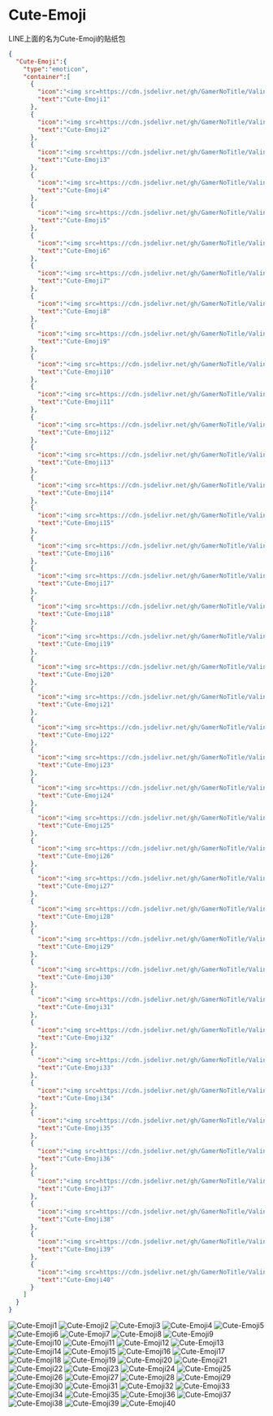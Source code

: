 # Cute-Emoji

LINE上面的名为Cute-Emoji的贴纸包

```json
{
  "Cute-Emoji":{
    "type":"emoticon",
    "container":[
      {
        "icon":"<img src=https://cdn.jsdelivr.net/gh/GamerNoTitle/ValineCDN@master/Cute-Emoji/001.png>",
        "text":"Cute-Emoji1"
      },
      {
        "icon":"<img src=https://cdn.jsdelivr.net/gh/GamerNoTitle/ValineCDN@master/Cute-Emoji/002.png>",
        "text":"Cute-Emoji2"
      },
      {
        "icon":"<img src=https://cdn.jsdelivr.net/gh/GamerNoTitle/ValineCDN@master/Cute-Emoji/003.png>",
        "text":"Cute-Emoji3"
      },
      {
        "icon":"<img src=https://cdn.jsdelivr.net/gh/GamerNoTitle/ValineCDN@master/Cute-Emoji/004.png>",
        "text":"Cute-Emoji4"
      },
      {
        "icon":"<img src=https://cdn.jsdelivr.net/gh/GamerNoTitle/ValineCDN@master/Cute-Emoji/005.png>",
        "text":"Cute-Emoji5"
      },
      {
        "icon":"<img src=https://cdn.jsdelivr.net/gh/GamerNoTitle/ValineCDN@master/Cute-Emoji/006.png>",
        "text":"Cute-Emoji6"
      },
      {
        "icon":"<img src=https://cdn.jsdelivr.net/gh/GamerNoTitle/ValineCDN@master/Cute-Emoji/007.png>",
        "text":"Cute-Emoji7"
      },
      {
        "icon":"<img src=https://cdn.jsdelivr.net/gh/GamerNoTitle/ValineCDN@master/Cute-Emoji/008.png>",
        "text":"Cute-Emoji8"
      },
      {
        "icon":"<img src=https://cdn.jsdelivr.net/gh/GamerNoTitle/ValineCDN@master/Cute-Emoji/009.png>",
        "text":"Cute-Emoji9"
      },
      {
        "icon":"<img src=https://cdn.jsdelivr.net/gh/GamerNoTitle/ValineCDN@master/Cute-Emoji/010.png>",
        "text":"Cute-Emoji10"
      },
      {
        "icon":"<img src=https://cdn.jsdelivr.net/gh/GamerNoTitle/ValineCDN@master/Cute-Emoji/011.png>",
        "text":"Cute-Emoji11"
      },
      {
        "icon":"<img src=https://cdn.jsdelivr.net/gh/GamerNoTitle/ValineCDN@master/Cute-Emoji/012.png>",
        "text":"Cute-Emoji12"
      },
      {
        "icon":"<img src=https://cdn.jsdelivr.net/gh/GamerNoTitle/ValineCDN@master/Cute-Emoji/013.png>",
        "text":"Cute-Emoji13"
      },
      {
        "icon":"<img src=https://cdn.jsdelivr.net/gh/GamerNoTitle/ValineCDN@master/Cute-Emoji/014.png>",
        "text":"Cute-Emoji14"
      },
      {
        "icon":"<img src=https://cdn.jsdelivr.net/gh/GamerNoTitle/ValineCDN@master/Cute-Emoji/015.png>",
        "text":"Cute-Emoji15"
      },
      {
        "icon":"<img src=https://cdn.jsdelivr.net/gh/GamerNoTitle/ValineCDN@master/Cute-Emoji/016.png>",
        "text":"Cute-Emoji16"
      },
      {
        "icon":"<img src=https://cdn.jsdelivr.net/gh/GamerNoTitle/ValineCDN@master/Cute-Emoji/017.png>",
        "text":"Cute-Emoji17"
      },
      {
        "icon":"<img src=https://cdn.jsdelivr.net/gh/GamerNoTitle/ValineCDN@master/Cute-Emoji/018.png>",
        "text":"Cute-Emoji18"
      },
      {
        "icon":"<img src=https://cdn.jsdelivr.net/gh/GamerNoTitle/ValineCDN@master/Cute-Emoji/019.png>",
        "text":"Cute-Emoji19"
      },
      {
        "icon":"<img src=https://cdn.jsdelivr.net/gh/GamerNoTitle/ValineCDN@master/Cute-Emoji/020.png>",
        "text":"Cute-Emoji20"
      },
      {
        "icon":"<img src=https://cdn.jsdelivr.net/gh/GamerNoTitle/ValineCDN@master/Cute-Emoji/021.png>",
        "text":"Cute-Emoji21"
      },
      {
        "icon":"<img src=https://cdn.jsdelivr.net/gh/GamerNoTitle/ValineCDN@master/Cute-Emoji/022.png>",
        "text":"Cute-Emoji22"
      },
      {
        "icon":"<img src=https://cdn.jsdelivr.net/gh/GamerNoTitle/ValineCDN@master/Cute-Emoji/023.png>",
        "text":"Cute-Emoji23"
      },
      {
        "icon":"<img src=https://cdn.jsdelivr.net/gh/GamerNoTitle/ValineCDN@master/Cute-Emoji/024.png>",
        "text":"Cute-Emoji24"
      },
      {
        "icon":"<img src=https://cdn.jsdelivr.net/gh/GamerNoTitle/ValineCDN@master/Cute-Emoji/025.png>",
        "text":"Cute-Emoji25"
      },
      {
        "icon":"<img src=https://cdn.jsdelivr.net/gh/GamerNoTitle/ValineCDN@master/Cute-Emoji/026.png>",
        "text":"Cute-Emoji26"
      },
      {
        "icon":"<img src=https://cdn.jsdelivr.net/gh/GamerNoTitle/ValineCDN@master/Cute-Emoji/027.png>",
        "text":"Cute-Emoji27"
      },
      {
        "icon":"<img src=https://cdn.jsdelivr.net/gh/GamerNoTitle/ValineCDN@master/Cute-Emoji/028.png>",
        "text":"Cute-Emoji28"
      },
      {
        "icon":"<img src=https://cdn.jsdelivr.net/gh/GamerNoTitle/ValineCDN@master/Cute-Emoji/029.png>",
        "text":"Cute-Emoji29"
      },
      {
        "icon":"<img src=https://cdn.jsdelivr.net/gh/GamerNoTitle/ValineCDN@master/Cute-Emoji/030.png>",
        "text":"Cute-Emoji30"
      },
      {
        "icon":"<img src=https://cdn.jsdelivr.net/gh/GamerNoTitle/ValineCDN@master/Cute-Emoji/031.png>",
        "text":"Cute-Emoji31"
      },
      {
        "icon":"<img src=https://cdn.jsdelivr.net/gh/GamerNoTitle/ValineCDN@master/Cute-Emoji/032.png>",
        "text":"Cute-Emoji32"
      },
      {
        "icon":"<img src=https://cdn.jsdelivr.net/gh/GamerNoTitle/ValineCDN@master/Cute-Emoji/033.png>",
        "text":"Cute-Emoji33"
      },
      {
        "icon":"<img src=https://cdn.jsdelivr.net/gh/GamerNoTitle/ValineCDN@master/Cute-Emoji/034.png>",
        "text":"Cute-Emoji34"
      },
      {
        "icon":"<img src=https://cdn.jsdelivr.net/gh/GamerNoTitle/ValineCDN@master/Cute-Emoji/035.png>",
        "text":"Cute-Emoji35"
      },
      {
        "icon":"<img src=https://cdn.jsdelivr.net/gh/GamerNoTitle/ValineCDN@master/Cute-Emoji/036.png>",
        "text":"Cute-Emoji36"
      },
      {
        "icon":"<img src=https://cdn.jsdelivr.net/gh/GamerNoTitle/ValineCDN@master/Cute-Emoji/037.png>",
        "text":"Cute-Emoji37"
      },
      {
        "icon":"<img src=https://cdn.jsdelivr.net/gh/GamerNoTitle/ValineCDN@master/Cute-Emoji/038.png>",
        "text":"Cute-Emoji38"
      },
      {
        "icon":"<img src=https://cdn.jsdelivr.net/gh/GamerNoTitle/ValineCDN@master/Cute-Emoji/039.png>",
        "text":"Cute-Emoji39"
      },
      {
        "icon":"<img src=https://cdn.jsdelivr.net/gh/GamerNoTitle/ValineCDN@master/Cute-Emoji/040.png>",
        "text":"Cute-Emoji40"
      }
    ]
  }
}
```
![Cute-Emoji1](https://valinecdn.bili33.top/Cute-Emoji/001.png)
![Cute-Emoji2](https://valinecdn.bili33.top/Cute-Emoji/002.png)
![Cute-Emoji3](https://valinecdn.bili33.top/Cute-Emoji/003.png)
![Cute-Emoji4](https://valinecdn.bili33.top/Cute-Emoji/004.png)
![Cute-Emoji5](https://valinecdn.bili33.top/Cute-Emoji/005.png)
![Cute-Emoji6](https://valinecdn.bili33.top/Cute-Emoji/006.png)
![Cute-Emoji7](https://valinecdn.bili33.top/Cute-Emoji/007.png)
![Cute-Emoji8](https://valinecdn.bili33.top/Cute-Emoji/008.png)
![Cute-Emoji9](https://valinecdn.bili33.top/Cute-Emoji/009.png)
![Cute-Emoji10](https://valinecdn.bili33.top/Cute-Emoji/010.png)
![Cute-Emoji11](https://valinecdn.bili33.top/Cute-Emoji/011.png)
![Cute-Emoji12](https://valinecdn.bili33.top/Cute-Emoji/012.png)
![Cute-Emoji13](https://valinecdn.bili33.top/Cute-Emoji/013.png)
![Cute-Emoji14](https://valinecdn.bili33.top/Cute-Emoji/014.png)
![Cute-Emoji15](https://valinecdn.bili33.top/Cute-Emoji/015.png)
![Cute-Emoji16](https://valinecdn.bili33.top/Cute-Emoji/016.png)
![Cute-Emoji17](https://valinecdn.bili33.top/Cute-Emoji/017.png)
![Cute-Emoji18](https://valinecdn.bili33.top/Cute-Emoji/018.png)
![Cute-Emoji19](https://valinecdn.bili33.top/Cute-Emoji/019.png)
![Cute-Emoji20](https://valinecdn.bili33.top/Cute-Emoji/020.png)
![Cute-Emoji21](https://valinecdn.bili33.top/Cute-Emoji/021.png)
![Cute-Emoji22](https://valinecdn.bili33.top/Cute-Emoji/022.png)
![Cute-Emoji23](https://valinecdn.bili33.top/Cute-Emoji/023.png)
![Cute-Emoji24](https://valinecdn.bili33.top/Cute-Emoji/024.png)
![Cute-Emoji25](https://valinecdn.bili33.top/Cute-Emoji/025.png)
![Cute-Emoji26](https://valinecdn.bili33.top/Cute-Emoji/026.png)
![Cute-Emoji27](https://valinecdn.bili33.top/Cute-Emoji/027.png)
![Cute-Emoji28](https://valinecdn.bili33.top/Cute-Emoji/028.png)
![Cute-Emoji29](https://valinecdn.bili33.top/Cute-Emoji/029.png)
![Cute-Emoji30](https://valinecdn.bili33.top/Cute-Emoji/030.png)
![Cute-Emoji31](https://valinecdn.bili33.top/Cute-Emoji/031.png)
![Cute-Emoji32](https://valinecdn.bili33.top/Cute-Emoji/032.png)
![Cute-Emoji33](https://valinecdn.bili33.top/Cute-Emoji/033.png)
![Cute-Emoji34](https://valinecdn.bili33.top/Cute-Emoji/034.png)
![Cute-Emoji35](https://valinecdn.bili33.top/Cute-Emoji/035.png)
![Cute-Emoji36](https://valinecdn.bili33.top/Cute-Emoji/036.png)
![Cute-Emoji37](https://valinecdn.bili33.top/Cute-Emoji/037.png)
![Cute-Emoji38](https://valinecdn.bili33.top/Cute-Emoji/038.png)
![Cute-Emoji39](https://valinecdn.bili33.top/Cute-Emoji/039.png)
![Cute-Emoji40](https://valinecdn.bili33.top/Cute-Emoji/040.png)